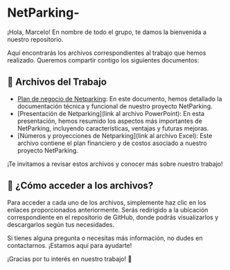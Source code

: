 # NetParking-

¡Hola, Marcelo! En nombre de todo el grupo, te damos la bienvenida a nuestro repositorio.

Aquí encontrarás los archivos correspondientes al trabajo que hemos realizado. Queremos compartir contigo los siguientes documentos:

## 📝 Archivos del Trabajo

- [Plan de negocio de Netparking](https://github.com/franciscosesto/NetParking-/blob/main/NetParking%20emprendimientos.pdf): En este documento, hemos detallado la documentación técnica y funcional de nuestro proyecto NetParking.
- [Presentación de Netparking](link al archivo PowerPoint): En esta presentación, hemos resumido los aspectos más importantes de NetParking, incluyendo características, ventajas y futuras mejoras.
- [Números y proyecciones de Netparking](link al archivo Excel): Este archivo contiene el plan financiero y de costos asociado a nuestro proyecto NetParking.

¡Te invitamos a revisar estos archivos y conocer más sobre nuestro trabajo!

## 🤔 ¿Cómo acceder a los archivos?

Para acceder a cada uno de los archivos, simplemente haz clic en los enlaces proporcionados anteriormente. Serás redirigido a la ubicación correspondiente en el repositorio de GitHub, donde podrás visualizarlos y descargarlos según tus necesidades.


Si tienes alguna pregunta o necesitas más información, no dudes en contactarnos. ¡Estamos aquí para ayudarte!

¡Gracias por tu interés en nuestro trabajo! 🚀
